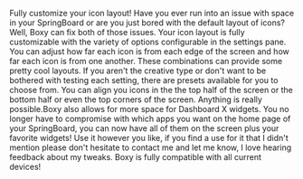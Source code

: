 Fully customize your icon layout! Have you ever run into an issue with space in your SpringBoard or are you just bored with the default layout of icons? Well, Boxy can fix both of those issues. Your icon layout is fully customizable with the variety of options configurable in the settings pane. You can adjust how far each icon is from each edge of the screen and how far each icon is from one another. These combinations can provide some pretty cool layouts. If you aren't the creative type or don't want to be bothered with testing each setting, there are presets available for you to choose from. You can align you icons in the the top half of the screen or the bottom half or even the top corners of the screen. Anything is really possible.Boxy also allows for more space for Dashboard X widgets. You no longer have to compromise with which apps you want on the home page of your SpringBoard, you can now have all of them on the screen plus your favorite widgets! Use it however you like, if you find a use for it that I didn't mention please don't hesitate to contact me and let me know, I love hearing feedback about my tweaks. Boxy is fully compatible with all current devices!